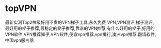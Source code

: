 # topVPN
最新实测Top2神级好用不贵的VPN梯子工具,永久免费 VPN,VPN测评,梯子测评,最好用的梯子推荐,最稳定的梯子推荐,靠谱的VPN推荐,有什么好用的梯子,好用的VPN软件,VPN推荐知乎,VPN软件,便宜vpn推荐,vpn排行,澳洲vpn推荐,翻墙软件,中国vpn服务器

